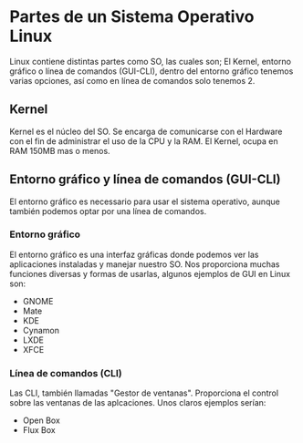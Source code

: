 # Partes de un Sistema Operativo Linux

Linux contiene distintas partes como SO, las cuales son; El Kernel, entorno gráfico o línea de comandos (GUI-CLI), dentro del entorno gráfico tenemos varias opciones, así como en línea de comandos solo tenemos 2.

## Kernel

Kernel es el núcleo del SO. Se encarga de comunicarse con el Hardware con el fin de administrar el uso de la CPU y la RAM. El Kernel, ocupa en RAM 150MB mas o menos.

## Entorno gráfico y línea de comandos (GUI-CLI)

El entorno gráfico es necessario para usar el sistema operativo, aunque también podemos optar por una línea de comandos.

### Entorno gráfico

El entorno gráfico es una interfaz gráficas donde podemos ver las aplicaciones instaladas y manejar nuestro SO. Nos proporciona muchas funciones diversas y formas de usarlas, algunos ejemplos de GUI en Linux son:
 - GNOME
 - Mate
 - KDE
 - Cynamon
 - LXDE
 - XFCE
 
### Línea de comandos (CLI)

Las CLI, también llamadas "Gestor de ventanas". Proporciona el control sobre las ventanas de las aplcaciones. Unos claros ejemplos serían:
 - Open Box
 - Flux Box
